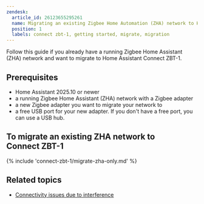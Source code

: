 ```yaml
---
zendesk:
  article_id: 26123655295261
  name: Migrating an existing Zigbee Home Automation (ZHA) network to Home Assistant Connect ZBT-1
  position: 1
  labels: connect zbt-1, getting started, migrate, migration
---
```


Follow this guide if you already have a running Zigbee Home Assistant (ZHA) network and want to migrate to Home Assistant Connect&nbsp;ZBT-1.

## Prerequisites

- Home Assistant 2025.10 or newer
- a running Zigbee Home Assistant (ZHA) network with a Zigbee adapter
- a new Zigbee adapter you want to migrate your network to
- a free USB port for your new adapter. If you don't have a free port, you can use a USB hub.

## To migrate an existing ZHA network to Connect&nbsp;ZBT-1

{% include 'connect-zbt-1/migrate-zha-only.md' %}

## Related topics

- [Connectivity issues due to interference](/hc/en-us/articles/26124431414557)
